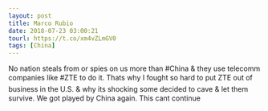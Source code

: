 ```yaml
---
layout: post
title: Marco Rubio
date: 2018-07-23 03:00:21
tourl: https://t.co/xm4vZLmGV0
tags: [China]
---
```

No nation steals from or spies on us more than #China &amp; they use telecomm companies like #ZTE to do it. Thats why I fought so hard to put ZTE out of business in the U.S. &amp; why its shocking some decided to cave &amp; let them survive. We got played by China again. This cant continue